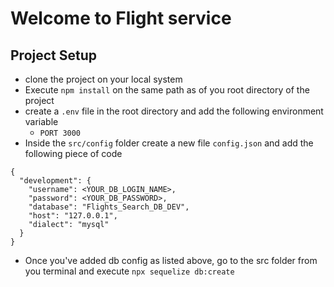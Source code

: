 # Welcome to Flight service

## Project Setup

- clone the project on your local system
- Execute `npm install` on the same path as of you root directory of the project
- create a `.env` file in the root directory and add the following environment variable
  - `PORT 3000`
- Inside the `src/config` folder create a new file `config.json` and add the following piece of code

```
{
  "development": {
    "username": <YOUR_DB_LOGIN_NAME>,
    "password": <YOUR_DB_PASSWORD>,
    "database": "Flights_Search_DB_DEV",
    "host": "127.0.0.1",
    "dialect": "mysql"
  }
}

```

- Once you've added db config as listed above, go to the src folder from you terminal and execute `npx sequelize db:create`
